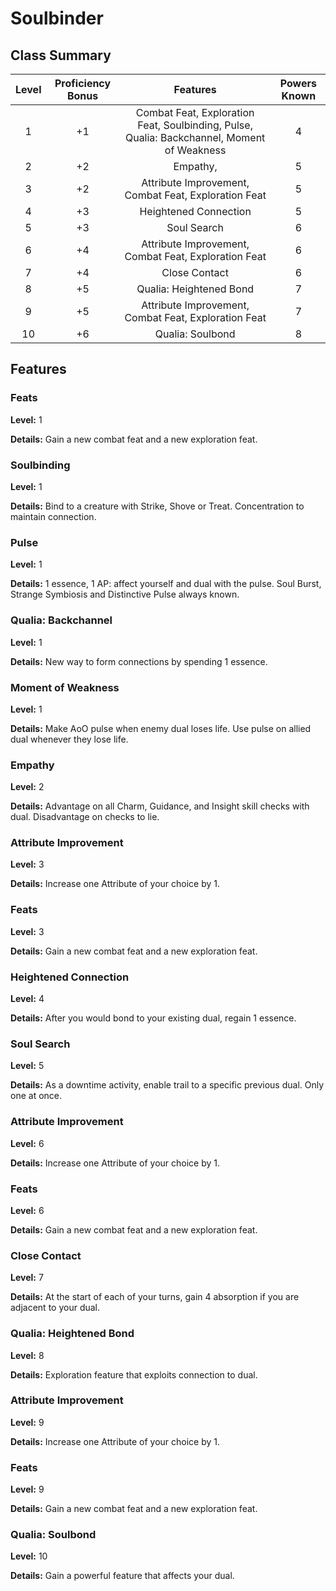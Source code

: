 # Soulbinder

## Class Summary

|   Level   |   Proficiency Bonus |   Features  |   Powers Known |
|:-:|:-:|:-:|:-:|
|   1   |   +1  |   Combat Feat, Exploration Feat, Soulbinding, Pulse, Qualia: Backchannel, Moment of Weakness  |   4   |
|   2   |   +2  |   Empathy,    |   5   |
|   3   |   +2  |   Attribute Improvement,  Combat Feat, Exploration Feat   |   5   |
|   4   |   +3  |   Heightened Connection   |   5   |
|   5   |   +3  |   Soul Search |   6   |
|   6   |   +4  |   Attribute Improvement,  Combat Feat, Exploration Feat    |   6   |
|   7   |   +4  |   Close Contact   |   6   |
|   8   |   +5  |   Qualia: Heightened Bond |   7   |
|   9   |   +5  |   Attribute Improvement,  Combat Feat, Exploration Feat    |   7   |
|   10  |   +6  |   Qualia: Soulbond    |   8   |

## Features

### Feats

**Level:** 1

**Details:** Gain a new combat feat and a new exploration feat.

### Soulbinding

**Level:** 1

**Details:** Bind to a creature with Strike, Shove or Treat. Concentration to maintain connection.

### Pulse

**Level:** 1

**Details:** 1 essence, 1 AP: affect yourself and dual with the pulse. Soul Burst, Strange Symbiosis and Distinctive Pulse always known.

### Qualia: Backchannel

**Level:** 1

**Details:** New way to form connections by spending 1 essence.

### Moment of Weakness

**Level:** 1

**Details:** Make AoO pulse when enemy dual loses life. Use pulse on allied dual whenever they lose life.

### Empathy

**Level:** 2

**Details:** Advantage on all Charm, Guidance, and Insight skill checks with dual.  Disadvantage on checks to lie.

### Attribute Improvement

**Level:** 3

**Details:** Increase one Attribute of your choice by 1.

### Feats

**Level:** 3

**Details:** Gain a new combat feat and a new exploration feat.

### Heightened Connection

**Level:** 4

**Details:** After you would bond to your existing dual, regain 1 essence.

### Soul Search

**Level:** 5

**Details:** As a downtime activity, enable trail to a specific previous dual. Only one at once.

### Attribute Improvement

**Level:** 6

**Details:** Increase one Attribute of your choice by 1.

### Feats

**Level:** 6

**Details:** Gain a new combat feat and a new exploration feat.

### Close Contact

**Level:** 7

**Details:** At the start of each of your turns, gain 4 absorption if you are adjacent to your dual.

### Qualia: Heightened Bond

**Level:** 8

**Details:** Exploration feature that exploits connection to dual.

### Attribute Improvement

**Level:** 9

**Details:** Increase one Attribute of your choice by 1.

### Feats

**Level:** 9

**Details:** Gain a new combat feat and a new exploration feat.

### Qualia: Soulbond

**Level:** 10

**Details:** Gain a powerful feature that affects your dual.
